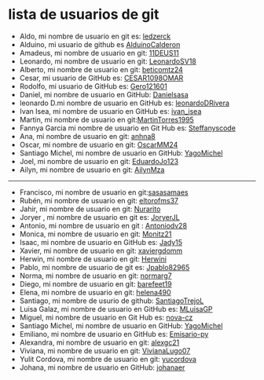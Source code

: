 # lista de usuarios de git


- Aldo, mi nombre de usuario en git es: [ledzerck](https://github.com/ledzerck)
- Alduino, mi usuario de github es [AlduinoCalderon](/https://github.com/AlduinoCalderon)
- Amadeus, mi nombre de usuario en git: [11DEUS11](https://github.com/11DEUS11)
- Leonardo, mi nombre de usuario en git: [LeonardoSV18](https://github.com/LeonardoSV18)
- Alberto, mi nombre de usuario en git: [beticomtz24](https://github.com/beticomtz24)
- Cesar, mi usuario de GitHub es: [CESAR1098OMAR](https://github.com/CESAR1098OMAR)
- Rodolfo, mi usuario de GitHub es: [Gero121601](https://github.com/Gero121601)
- Daniel, mi nombre de usuario en GitHub: [Danielsasa](https://github.com/Danielsasa)
- leonardo D.mi nombre de usuario en GitHub es: [leonardoDRivera](https://github.com/leonardoDRivera)
- Ivan Isea, mi nombre de usuario en GitHub es: [ivan_isea](https://github.com/ivanisea1983)
- Martin, mi nombre de usuario en git:[MartinTorres1995](https://github.com/MartinTorres1995)
- Fannya Garcia mi nombre de usuario en Git Hub es: [Steffanyscode](https://github.com/Steffanyscode)
- Ana, mi nombre de usuario en git: [anhna8](https://github.com/anhna8)
- Oscar, mi nombre de usuario en git: [OscarMM24](https://github.com/OscarMM24)
- Santiago Michel, mi nombre de usuario en GitHub: [YagoMichel](https://github.com/YagoMichel)
- Joel, mi nombre de usuario en git: [EduardoJo123](https://github.com/EduardoJo123-d)
- Ailyn, mi nombre de usuario en git: [AilynMza](https://github.com/AilynMza)
---
- Francisco, mi nombre de usuario en git:[sasasamaes](https://github.com/sasasamaes)
- Rubén, mi nombre de usuario en git: [eltorofms37](https://github.com/Torofms37)
- Jahir, mi nombre de usuario en git: [Nurarito](https://github.com/Nurarito)
- Joryer , mi nombre de usuario en git es: [JoryerJL](https://github.com/JoryerJL)
- Antonio, mi nombre de usuario en git : [Antoniodv28](https://github.com/Antoniodv28)
- Monica, mi nombre de usuario en git: [Monitz21](https://github.com/Monitz21)
- Isaac, mi nombre de usuario en GitHub es: [Jady15](https://github.com/Jady15)
- Xavier, mi nombre de usuario en git: [xaviergdomm](https://github.com/xaviergdomm)
- Herwin, mi nombre de usuario en git: [Herwini](https://github.com/Herwini)
- Pablo, mi nombre de usuario de git es: [Jpablo82965](https://github.com/Jpablo82965)
- Norma, mi nombre de usuario en git: [normarg7](https://github.com/normarg7)
- Diego, mi nombre de usuario en git: [barefeet19](https://github.com/barefeet19)
- Elena, mi nombre de usuario en git: [helena490](https://github.com/helena490)
- Santiago, mi nombre de usurio de github: [SantiagoTrejoL](https://github.com/SantiagoTrejoL)
- Luisa Galaz, mi nombre de usuario en GitHub es: [MLuisaGP](https://github.com/MLuisaGP)
- Miguel, mi nombre de usuario en Git Hub es: [nova-cz](https://github.com/nova-cz)
- Santiago Michel, mi nombre de usuario en GitHub: [YagoMichel](https://github.com/YagoMichel)
- Emiliano, mi nombre de usuario en GitHub es: [Emisario-py](https://github.com/Emisario-py)
- Alexandra, mi nombre de usuario en git: [alexgc21](https://github.com/alexgc21)
- Viviana, mi nombre de usuario en git: [VivianaLugo07](https://github.com/VivianaLugo07)
- Yulit Cordova, mi nombre de usuario en git: [yucordova](https://github.com/yucordova)
- Johana, mi nombre de usuario en GitHub: [johanaer](https://github.com/johanaer)

